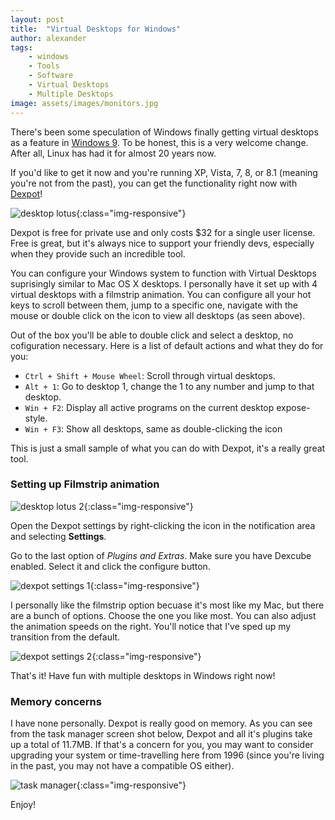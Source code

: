 ```yaml
---
layout: post
title:  "Virtual Desktops for Windows"
author: alexander
tags:
    - windows
    - Tools
    - Software
    - Virtual Desktops
    - Multiple Desktops
image: assets/images/monitors.jpg
---
```


There's been some speculation of Windows finally getting virtual desktops as a feature in [Windows 9](http://www.pcworld.com/article/2462641/windows-9-goodbye-charms-bar-hello-virtual-desktops.html). To be honest, this is a very welcome change. After all, Linux has had it for almost 20 years now.

If you'd like to get it now and you're running XP, Vista, 7, 8, or 8.1 (meaning you're not from the past), you can get the functionality right now with [Dexpot](http://www.dexpot.de/)!

![desktop lotus](https://gsxdug.bn1304.livefilestore.com/y4mVAWVAbc-9jWWR-CWdWu5EP-C-RSeS5mHw6e_Vpy8Xe3aU2p_K8Xf2Qw2sHtx0FX04u-SviVB8xdIQatl3wbomlVSgKJB6d7tRQd3z7pa7SwrnU8A8wkKKBBC_0_3Q32wNQu7zFogl7PgXsZI6gm9udeKyy-pWc-Khsu_MYPuls6NXCUPjFD2ZffjODzLYRJ-Hh4w2zquJyO9i39JyCAAQQ){:class="img-responsive"}

Dexpot is free for private use and only costs $32 for a single user license. Free is great, but it's always nice to support your friendly devs, especially when they provide such an incredible tool.

You can configure your Windows system to function with Virtual Desktops suprisingly similar to Mac OS X desktops. I personally have it set up with 4 virtual desktops with a filmstrip animation. You can configure all your hot keys to scroll between them, jump to a specific one, navigate with the mouse or double click on the icon to view all desktops (as seen above).

Out of the box you'll be able to double click and select a desktop, no cofiguration necessary. Here is a list of default actions and what they do for you:

- `Ctrl + Shift + Mouse Wheel`: Scroll through virtual desktops.
- `Alt + 1`: Go to desktop 1, change the 1 to any number and jump to that desktop.
- `Win + F2`: Display all active programs on the current desktop expose-style.
- `Win + F3`: Show all desktops, same as double-clicking the icon

This is just a small sample of what you can do with Dexpot, it's a really great tool.

### Setting up Filmstrip animation

![desktop lotus 2](https://gsxeug.bn1304.livefilestore.com/y4mmT36RpNW1iK-RWbtLMog97KmptS-ormmJq-oE0AvRJPMbA_f9_8DfPQD4YgfyvhRSgE8ALiE0NiOpjqT3ZFWj8Y3amecSkxE0obZJmIJlZBLKGqj_uaHr0G_n0LXFfyt4Nb6b8keGRSij1kI8aRxQtXQiBcuH3HF9bvm6uMf8qPblHc4LKKA4n_gejd6GDzFezMAEFYEkPUbTmH0fW_NFQ){:class="img-responsive"}

Open the Dexpot settings by right-clicking the icon in the notification area and selecting **Settings**.

Go to the last option of *Plugins and Extras*. Make sure you have Dexcube enabled. Select it and click the configure button.

![dexpot settings 1](https://hegmfq.bn1304.livefilestore.com/y4mVuhYIjj3nHQKd9iNJTl-QAQKSVfb2YJjEGrTG5eZEDoHbLmKmogY7ofh9Osz5Fs1H2CbafKQR0mQfIIXitbAl-kapuXLfnmgFAcbO2JAdJ7utvzKxiy2x5nAjfstbmAs5uI_ci7lTWYC3V8vpANKy7NJ2IKM9lr3v31--PiiBv4W1fxwez3r-53pdtglVg_GWAJk4lUa2XFDKrTiUSEKjw){:class="img-responsive"}

I personally like the filmstrip option becuase it's most like my Mac, but there are a bunch of options. Choose the one you like most. You can also adjust the animation speeds on the right. You'll notice that I've sped up my transition from the default.

![dexpot settings 2](https://g0gffq.bn1304.livefilestore.com/y4mTupGtfgqQvscY24fNtSDyc0OEp1IT-Wzx6zMvQcfXHbt0rh9sVV11Gf6SSPEhbWEsChjBaCBqi3Vc4fNj8Zlk4ge96Vo3qfANjpAtWL4bXP260nGAlopSOO8g76A6eMzEZ6-lucnBalweeGGEJw9gL8H-HvhtL9FjgFY_XQdo8YHD0p26eCouViv0f_5hqhzgcMBAmKwFb6PHcWcO6oPrw){:class="img-responsive"}

That's it! Have fun with multiple desktops in Windows right now!

### Memory concerns

I have none personally. Dexpot is really good on memory. As you can see from the task manager screen shot below, Dexpot and all it's plugins take up a total of 11.7MB. If that's a concern for you, you may want to consider upgrading your system or time-travelling here from 1996 (since you're living in the past, you may not have a compatible OS either).

![task manager](https://hegnfq.bn1304.livefilestore.com/y4mFryp-6FFCMoAi-IPCWKNrpxLFpZtD6CDEUL5yv7BhPTgfXHUVucxWB1BwYKOoWsMFvk076JcYd09dIVB7UbDi_-ZgPUCyi4utkKNQlsG1F6A0epsBCiTM0gzNy0wE6KmmiqP_WREohwlMsrSkHdBAT6bufD5eFHytZ-UdybOH4nMgHDgsZIXlhLOcojnmFcnIiyWMDwy--7RCHhF2wZ35Q){:class="img-responsive"}

Enjoy!
